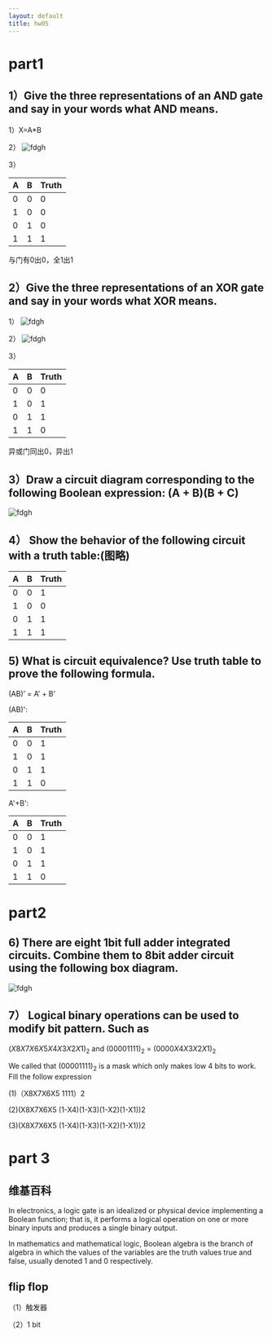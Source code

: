 ```yaml
---
layout: default
title: hw05
---
```


# part1

## 1）Give the three representations of an AND gate and say in your words what AND means.


1）X=A*B 
 
2）
 ![fdgh](http://m.qpic.cn/psb?/V12ukENm2cNWAn/0hUNngV*vy6BE3Wqq4jUQ4Pfz4LPKNty8RyKKBSfwfk!/b/dDQBAAAAAAAA&bo=RgVoAgAAAAARBxk!&rf=viewer_4)

3）

| A | B | Truth |
|:--|:--|:------|
| 0 | 0 |    0  |
| 1 | 0 |    0  |
| 0 | 1 |    0  |
| 1 | 1 |    1  |

与门有0出0，全1出1

## 2）Give the three representations of an XOR gate and say in your words what XOR means.

1）
 ![fdgh](http://m.qpic.cn/psb?/V12ukENm2cNWAn/SnR.BoHj7IhMQqb*O6mInuKBOAmCC.Y4fI2XLt.zv2c!/b/dDUBAAAAAAAA&bo=RgVoAgAAAAARBxk!&rf=viewer_4)

2）
![fdgh](http://m.qpic.cn/psb?/V12ukENm2cNWAn/ObTl6Db1GST*FTY*8hpNPqaEtW2JGlHxBdKCQTrqloE!/b/dDQBAAAAAAAA&bo=RgVoAgAAAAARBxk!&rf=viewer_4)

3）

| A | B | Truth |
|:--|:--|:------|
| 0 | 0 |    0  |
| 1 | 0 |    1  |
| 0 | 1 |    1  |
| 1 | 1 |    0  |

异或门同出0，异出1

## 3）Draw a circuit diagram corresponding to the following Boolean expression: (A + B)(B + C)
 ![fdgh](http://m.qpic.cn/psb?/V12ukENm2cNWAn/FURSKcjdAXkmG9BT*XemFRwWZ8utHleJ7JP79XgBsHM!/b/dFMBAAAAAAAA&bo=xgJXAgAAAAARB6E!&rf=viewer_4)

## 4） Show the behavior of the following circuit with a truth table:(图略)

| A | B | Truth |
|:--|:--|:------|
| 0 | 0 |    1  |
| 1 | 0 |    0  |
| 0 | 1 |    1  |
| 1 | 1 |    1  |

## 5) What is circuit equivalence? Use truth table to prove the following formula.
(AB)’ = A’ + B’

(AB)':

| A | B | Truth |
|:--|:--|:------|
| 0 | 0 |    1  |
| 1 | 0 |    1  |
| 0 | 1 |    1  |
| 1 | 1 |    0  |

A'+B':

| A | B | Truth |
|:--|:--|:------|
| 0 | 0 |    1  |
| 1 | 0 |    1  |
| 0 | 1 |    1  |
| 1 | 1 |    0  |

# part2

## 6) There are eight 1bit full adder integrated circuits. Combine them to 8bit adder circuit using the following box diagram.


 ![fdgh](http://m.qpic.cn/psb?/V12ukENm2cNWAn/xWLGlqV1zB87Nb4gAyDhXiZtBObAtgny7ok4aRj6T7k!/b/dGcBAAAAAAAA&bo=ewPQBwAAAAARB58!&rf=viewer_4)

## 7） Logical binary operations can be used to modify bit pattern. Such as
$(X8X7X6X5X4X3X2X1
)_{2}$ and $(00001111)_{2}$ = $(0000X4X3X2X1
)_{2}$

We called that $(00001111)_{2}$
is a mask which only makes low 4 bits to work.
Fill the follow expression


(1)（X8X7X6X5 1111）2

(2)(X8X7X6X5 (1-X4)(1-X3)(1-X2)(1-X1))2

(3)(X8X7X6X5 (1-X4)(1-X3)(1-X2)(1-X1))2

# part 3

## 维基百科

In electronics, a logic gate is an idealized or physical device implementing a Boolean function; that is, it performs a logical operation on one or more binary inputs and produces a single binary output. 

In mathematics and mathematical logic, Boolean algebra is the branch of algebra in which the values of the variables are the truth values true and false, usually denoted 1 and 0 respectively.

## flip flop
（1）触发器

（2）1 bit
